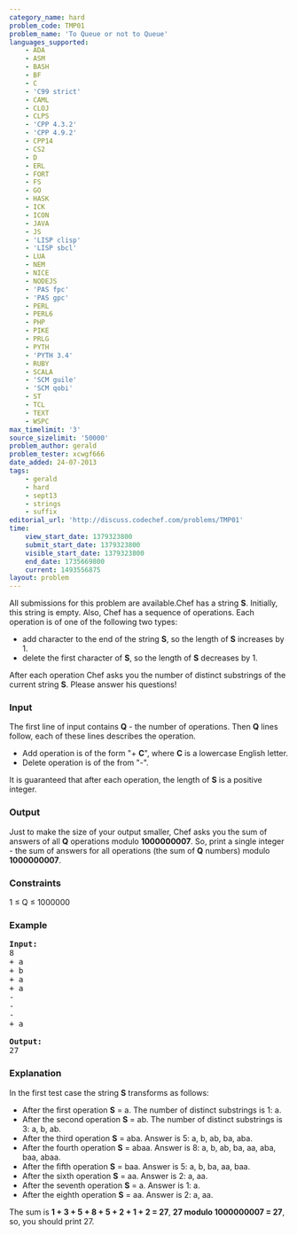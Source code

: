 ```yaml
---
category_name: hard
problem_code: TMP01
problem_name: 'To Queue or not to Queue'
languages_supported:
    - ADA
    - ASM
    - BASH
    - BF
    - C
    - 'C99 strict'
    - CAML
    - CLOJ
    - CLPS
    - 'CPP 4.3.2'
    - 'CPP 4.9.2'
    - CPP14
    - CS2
    - D
    - ERL
    - FORT
    - FS
    - GO
    - HASK
    - ICK
    - ICON
    - JAVA
    - JS
    - 'LISP clisp'
    - 'LISP sbcl'
    - LUA
    - NEM
    - NICE
    - NODEJS
    - 'PAS fpc'
    - 'PAS gpc'
    - PERL
    - PERL6
    - PHP
    - PIKE
    - PRLG
    - PYTH
    - 'PYTH 3.4'
    - RUBY
    - SCALA
    - 'SCM guile'
    - 'SCM qobi'
    - ST
    - TCL
    - TEXT
    - WSPC
max_timelimit: '3'
source_sizelimit: '50000'
problem_author: gerald
problem_tester: xcwgf666
date_added: 24-07-2013
tags:
    - gerald
    - hard
    - sept13
    - strings
    - suffix
editorial_url: 'http://discuss.codechef.com/problems/TMP01'
time:
    view_start_date: 1379323800
    submit_start_date: 1379323800
    visible_start_date: 1379323800
    end_date: 1735669800
    current: 1493556875
layout: problem
---
```

All submissions for this problem are available.Chef has a string **S**. Initially, this string is empty. Also, Chef has a sequence of operations. Each operation is of one of the following two types:

- add character to the end of the string **S**, so the length of **S** increases by 1.
- delete the first character of **S**, so the length of **S** decreases by 1.

After each operation Chef asks you the number of distinct substrings of the current string **S**. Please answer his questions!

### Input

The first line of input contains **Q** - the number of operations. Then **Q** lines follow, each of these lines describes the operation.

- Add operation is of the form "+ **C**", where **C** is a lowercase English letter.
- Delete operation is of the from "-".

It is guaranteed that after each operation, the length of **S** is a positive integer.

### Output

Just to make the size of your output smaller, Chef asks you the sum of answers of all **Q** operations modulo **1000000007**.
So, print a single integer - the sum of answers for all operations (the sum of **Q** numbers) modulo **1000000007**.

### Constraints

1 ≤ Q ≤ 1000000

### Example

<pre><b>Input:</b>
8
+ a
+ b
+ a
+ a
-
-
-
+ a

<b>Output:</b>
27
</pre>
### Explanation

In the first test case the string **S** transforms as follows:

- After the first operation **S** = a. The number of distinct substrings is 1: a.
- After the second operation **S** = ab. The number of distinct substrings is 3: a, b, ab.
- After the third operation **S** = aba. Answer is 5: a, b, ab, ba, aba.
- After the fourth operation **S** = abaa. Answer is 8: a, b, ab, ba, aa, aba, baa, abaa.
- After the fifth operation **S** = baa. Answer is 5: a, b, ba, aa, baa.
- After the sixth operation **S** = aa. Answer is 2: a, aa.
- After the seventh operation **S** = a. Answer is 1: a.
- After the eighth operation **S** = aa. Answer is 2: a, aa.

The sum is **1 + 3 + 5 + 8 + 5 + 2 + 1 + 2 = 27**, **27 modulo 1000000007 = 27**, so, you should print 27.
